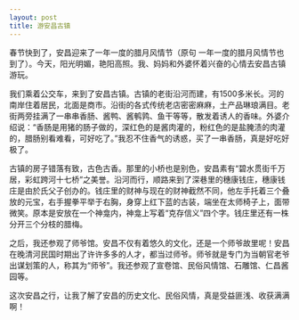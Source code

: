 ```yaml
---
layout: post
title: 游安昌古镇
---
```



春节快到了，安昌迎来了一年一度的腊月风情节（原句 一年一度的腊月风情节也到了）。今天，阳光明媚，艳阳高照。我、妈妈和外婆怀着兴奋的心情去安昌古镇游玩。

我们乘着公交车，来到了安昌古镇。古镇的老街沿河而建，有1500多米长。河的南岸住着居民，北面是商市。沿街的各式传统老店密密麻麻，土产品琳琅满目。老街两旁挂满了一串串香肠、酱鸭、酱鹌鹑、鱼干等等，散发着诱人的香味。外婆介绍说：“香肠是用猪的肠子做的，深红色的是酱肉灌的，粉红色的是盐腌渍的肉灌的，腊肠别看难看，可好吃了。”我忍不住香气的诱惑，买了一串香肠，真是好吃好极了。

古镇的房子错落有致，古色古香。那里的小桥也是别色，安昌素有“碧水贯街千万居，彩虹跨河十七桥”之美誉。沿河而行，顺路来到了深巷里的穗康钱庄，穗康钱庄是由於氏父子创办的。钱庄里的财神与现在的财神截然不同，他左手托着三个叠放的元宝，右手握拳平举于右胸，身穿上红下蓝的古装，端坐在太师椅子上，面带微笑。原本是安放在一个神龛内，神龛上写着“克存信义”四个字。钱庄里还有一株分开三个分枝的腊梅。

之后，我还参观了师爷馆。安昌不仅有着悠久的文化，还是一个师爷故里呢！安昌在晚清河民国时期出了许许多多的人才，都当过师爷。师爷就是专门为当朝官老爷出谋划策的人，称其为“师爷”。我还参观了宣卷馆、民俗风情馆、石雕馆、仁昌酱园等。

这次安昌之行，让我了解了安昌的历史文化、民俗风情，真是受益匪浅、收获满满啊！
